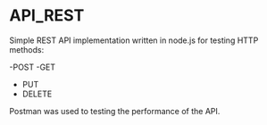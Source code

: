 # API_REST
Simple REST API implementation written in node.js for testing HTTP methods:

-POST
-GET
- PUT
- DELETE

Postman was used to testing the performance of the API.
